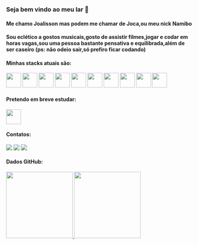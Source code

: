 ### Seja bem vindo ao meu lar 👋
#### Me chamo Joalisson mas podem me chamar de Joca,ou meu nick Namibo

#### Sou eclético a gostos musicais,gosto de assistir filmes,jogar e codar em horas vagas,sou uma pessoa bastante pensativa e equilibrada,além de ser caseiro (ps: não odeio sair,só prefiro ficar codando)

#### Minhas stacks atuais são:
<img src="https://cdn.jsdelivr.net/gh/devicons/devicon/icons/html5/html5-plain-wordmark.svg" width="40" height="40"/>   
<img src="https://cdn.jsdelivr.net/gh/devicons/devicon/icons/css3/css3-original.svg" width="40" height="40"/>  
<img src="https://cdn.jsdelivr.net/gh/devicons/devicon/icons/javascript/javascript-plain.svg" width="40" height="40"/>   
<img src="https://cdn.jsdelivr.net/gh/devicons/devicon/icons/sass/sass-original.svg" width="40" height="40"/>    
<img src="https://cdn.jsdelivr.net/gh/devicons/devicon/icons/angularjs/angularjs-original.svg" width="40" height="40" />  
<img src="https://cdn.jsdelivr.net/gh/devicons/devicon/icons/php/php-original.svg" width="40" height="40"/>   
<img src="https://cdn.jsdelivr.net/gh/devicons/devicon/icons/laravel/laravel-original.svg" width="40" height="40"/>  
<img src="https://cdn.jsdelivr.net/gh/devicons/devicon/icons/postgresql/postgresql-original-wordmark.svg" width="40" height="40"/>       
<img src="https://cdn.jsdelivr.net/gh/devicons/devicon/icons/postgresql/mysql-original-wordmark.svg" width="40" height="40"/>
<img src="https://cdn.jsdelivr.net/gh/devicons/devicon/icons/java/java-original.svg" width="40" height="40"/>

#### Pretendo em breve estudar:

<img src="https://cdn.jsdelivr.net/gh/devicons/devicon/icons/kotlin/kotlin-original.svg" width="40" height="40"/>

#### Contatos:

<div>
<a href="https://instagram.com/j.maia06" target="_blank"><img loading="lazy" src="https://img.shields.io/badge/-Instagram-%23E4405F?style=for-the-badge&logo=instagram&logoColor=white" target="_blank"></a>
<a href = "mailto:namibo654@gmail.com"><img loading="lazy" src="https://img.shields.io/badge/Gmail-D14836?style=for-the-badge&logo=gmail&logoColor=white" target="_blank"></a>
<a href="https://www.linkedin.com/in/joalisson-p-maia-5396b5232" target="_blank"><img loading="lazy" src="https://img.shields.io/badge/-LinkedIn-%230077B5?style=for-the-badge&logo=linkedin&logoColor=white" target="_blank"></a>   
</div>

#### Dados GitHub:
<div>
<a href="https://github.com/Nammibo06">
<img loading="lazy" height="180em" src="https://github-readme-stats.vercel.app/api/top-langs/?username=Namibo06&layout=compact&langs_count=7&theme=dracula"/>
<img loading="lazy" height="180em" src="https://github-readme-stats.vercel.app/api?username=Namibo06&show_icons=true&theme=dracula&include_all_commits=true&count_private=true"/>
</div>
